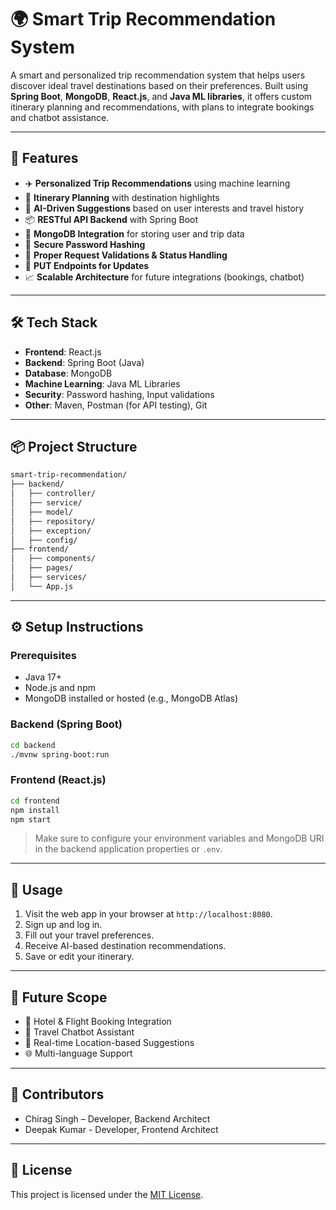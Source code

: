 
# 🌍 Smart Trip Recommendation System

A smart and personalized trip recommendation system that helps users discover ideal travel destinations based on their preferences. Built using **Spring Boot**, **MongoDB**, **React.js**, and **Java ML libraries**, it offers custom itinerary planning and recommendations, with plans to integrate bookings and chatbot assistance.

---

## 🚀 Features

- ✈️ **Personalized Trip Recommendations** using machine learning
- 🧭 **Itinerary Planning** with destination highlights
- 🧠 **AI-Driven Suggestions** based on user interests and travel history
- 📦 **RESTful API Backend** with Spring Boot
- 🧾 **MongoDB Integration** for storing user and trip data
- 🔐 **Secure Password Hashing**
- 📄 **Proper Request Validations & Status Handling**
- 🔄 **PUT Endpoints for Updates**
- 📈 **Scalable Architecture** for future integrations (bookings, chatbot)

---

## 🛠 Tech Stack

- **Frontend**: React.js
- **Backend**: Spring Boot (Java)
- **Database**: MongoDB
- **Machine Learning**: Java ML Libraries
- **Security**: Password hashing, Input validations
- **Other**: Maven, Postman (for API testing), Git

---

## 📦 Project Structure

```bash
smart-trip-recommendation/
├── backend/
│   ├── controller/
│   ├── service/
│   ├── model/
│   ├── repository/
│   ├── exception/
│   ├── config/
├── frontend/
│   ├── components/
│   ├── pages/
│   ├── services/
│   └── App.js
```

---

## ⚙️ Setup Instructions

### Prerequisites

- Java 17+
- Node.js and npm
- MongoDB installed or hosted (e.g., MongoDB Atlas)

### Backend (Spring Boot)

```bash
cd backend
./mvnw spring-boot:run
```

### Frontend (React.js)

```bash
cd frontend
npm install
npm start
```

> Make sure to configure your environment variables and MongoDB URI in the backend application properties or `.env`.

---

## 📱 Usage

1. Visit the web app in your browser at `http://localhost:8080`.
2. Sign up and log in.
3. Fill out your travel preferences.
4. Receive AI-based destination recommendations.
5. Save or edit your itinerary.

---

## 🔮 Future Scope

- 🏨 Hotel & Flight Booking Integration
- 🤖 Travel Chatbot Assistant
- 📍 Real-time Location-based Suggestions
- 🌐 Multi-language Support

---

## 👥 Contributors

- Chirag Singh – Developer, Backend Architect
- Deepak Kumar - Developer, Frontend Architect

---

## 📝 License

This project is licensed under the [MIT License](LICENSE).

